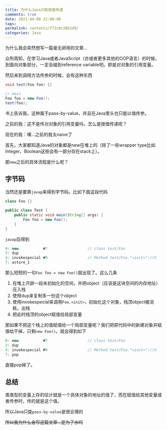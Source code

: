 ```yaml
---
title: 为什么Java只能按值传递
comments: true
date: 2021-04-08 22:00:00
tags:
permalink: contents/f72c0c28b1d9/
categories: Java
---
```


为什么我会突然想写一篇毫无卵用的文章...

<!-- more -->

众所周知，在学习Java或者JavaScript（亦或者更多其他的OOP语言）的时候，到面向对象部分，一定会碰到reference variable吧。即是对对象的引用变量。

然后来到调用方法传参的时候，会有这种东西

``` java
void test(Foo foo) {}

// main
Foo foo = new Foo();
test(foo);
```

书上告诉我，这种属于pass-by-value，并且在Java里头也只能以值传参。

之前的我：这不是传对对象的引用变量吗，怎么是按值传递呢？

现在的我：噢...之前的我太naive了

首先，大家都知道Java的对象都是new在堆上的（除了一些wrapper type比如Integer、Boolean这些会有一部分存在stack上）。

那`new`之后的具体流程是什么呢？

## 字节码

当然还是要靠`javap`来得到字节码。比如下面这段代码

``` java
class Foo {}

public class Test {
    public static void main(String[] args) {
        Foo foo = new Foo();
    }
}
```

`javap`后得到

``` java
0: new           #7                  // class test/Foo
3: dup
4: invokespecial #9                  // Method test/Foo."<init>":()V
7: astore_1
```

那么短短的一句`Foo foo = new Foo()`就出现了。这么几条

1. 在堆上开辟一段未初始化的空间，并把object（应该是这块空间的内存地址）压入栈
2. 使用dup来复制多一份这个object
3. 使用invokespecial来调用`Foo.<init>`，初始化这个对象，栈顶object被消耗，出栈
4. 把此时栈顶的object赋值给局部变量

那如果不把这个栈上的值赋值给一个局部变量呢？我们把原代码中的新建对象并赋值给干掉，只剩`new Foo()`。就会得到如下

``` java
0: new           #7                  // class test/Foo
3: dup
4: invokespecial #9                  // Method test/Foo."<init>":()V
7: pop
```

直接pop掉了。

## 总结

类类型的变量上存的估计就是一个具体对象的地址的值了，而在赋值给其他变量或者传参时，传的就是这个值。

所以Java只能`pass-by-value`是很合理的

~~所以我为什么会写这篇文章...是为了水吗~~